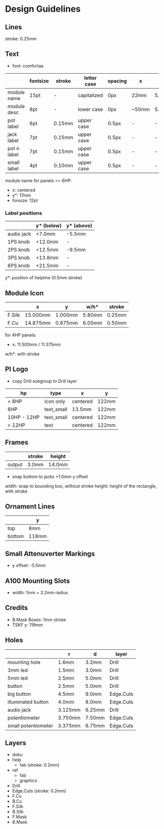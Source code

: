 # Design Guidelines

## Lines

stroke: 0.25mm

## Text

* font: comfortaa

|             | fontsize | stroke | letter case | spacing |     x |    y* |
| ----------- | -------- | ------ | ----------- | ------- | ----- | ----- |
| module name |     15pt |      - | capitalized |     0px |  22mm | 5.7mm |
| module desc |      8pt |      - |  lower case |     0px | ~50mm | 5.7mm |
| pot label   |      6pt | 0.15mm |  upper case |   0.5px |     - |     - |
| jack label  |      7pt | 0.15mm |  upper case |   0.5px |     - |     - |
| pot n label |      7pt | 0.15mm |  upper case |   0.5px |     - |     - |
| small label |      4pt | 0.10mm |  upper case |   0.5px |     - |     - |

module name for panels <= 6HP:

* x: centered
* y*: 17mm
* fonsize: 12pt

### Label positions

|            | y\* (below) | y\* (above) |
| ---------- | ----------- | ----------- |
| audio jack |      +7.0mm |      -5.5mm |
| 1PS knob   |     +12.0mm |           - |
| 2PS knob   |     +12.5mm |      -9.5mm |
| 3PS knob   |     +13.8mm |           - |
| 6PS knob   |     +21.5mm |           - |

y*: position of helpline (0.5mm stroke)

## Module Icon

|          |        x |       y |    w/h* | stroke |
| -------- | -------- | ------- | ------- | ------ |
| F.Silk   | 15.000mm | 1.000mm |  5.80mm | 0.25mm |
| F&#46;Cu | 14.875mm | 0.875mm |  6.05mm | 0.50mm |

for 4HP panels:

* x: 11.500mm / 11.375mm

w/h*: with stroke

## PI Logo

* copy Drill subgroup to Drill layer

| hp          | type       |        x |     y |
| ----------- | ---------- | -------- | ----- |
| < 8HP       | icon only  | centered | 122mm |
| 8HP         | text_small |   13.5mm | 122mm |
| 10HP - 12HP | text_small | centered | 122mm |
| > 12HP      | text       | centered | 122mm |

## Frames

|        | stroke |  height |
| ------ | ------ | ------- |
| output |  3.0mm |  14.0mm |

* snap bottom to jacks +1.0mm y offset

width: snap to bounding box, without stroke
height: height of the rectangle, with stroke

## Ornament Lines

|        |     y |
| ------ | ----- |
| top    |   8mm |
| bottom | 118mm |

## Small Attenuverter Markings

* y offset: -5.5mm

## A100 Mounting Slots

* width: 1mm + 3.2mm radius

## Credits

* B.Mask Boxes: 1mm stroke
* TSKF y: 119mm

## Holes

|                     |       r |      d | layer     |
| ------------------- | ------- | ------ | --------- |
| mounting hole       |   1.6mm |  3.2mm | Drill     |
| 3mm led             |   1.5mm |  3.0mm | Drill     |
| 5mm led             |   2.5mm |  5.0mm | Drill     |
| button              |   2.5mm |  5.0mm | Drill     |
| big button          |   4.5mm |  9.0mm | Edge.Cuts |
| illuminated button  |   4.0mm |  8.0mm | Edge.Cuts |
| audio jack          | 3.125mm | 6.25mm | Drill     |
| potentiometer       | 3.750mm | 7.50mm | Edge.Cuts |
| small potentiometer | 3.375mm | 6.75mm | Edge.Cuts |

## Layers

* doku
* help
  * fab (stroke: 0.2mm)
* ref
  * fab
  * graphics
* Drill
* Edge.Cuts (stroke: 0.2mm)
* F&#46;Cu
* B&#46;Cu
* F.Silk
* B.Silk
* F.Mask
* B.Mask
